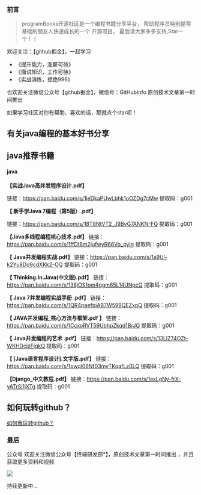 
### 前言

> programBooks开源社区是一个编程书籍分享平台， 帮助程序员特别是零基础的朋友人快速成长的一个 开源项目， 最后请大家多多支持,Star一个！！

欢迎关注：【github掘金】，一起学习

- 《提升能力，涨薪可待》
- 《面试知识，工作可待》
- 《实战演练，拒绝996》

也欢迎关注微信公众号【github掘金】，微信号：GitHubInfo 原创技术文章第一时间推出

如果学习社区对你有帮助、喜欢的话，那就点个star呗！


有关java编程的基本好书分享 
---
 java推荐书籍
----

#### java 

**【实战Java高并发程序设计.pdf】**
  
链接：https://pan.baidu.com/s/1leDkaPUwLbhk1oOZDg7cMw 
提取码：g001 
 

**【 新手学Java 7编程（第5版）.pdf】**

链接：https://pan.baidu.com/s/18T8NtVT2_J9BvG7ANKN-FQ 
提取码：g001 

**【Java多线程编程核心技术.pdf】**
链接：https://pan.baidu.com/s/1ffDt8m2jufwyR66Vq_pylg 
提取码：g001 

**【  Java并发编程实战.pdf】**
链接：https://pan.baidu.com/s/1a9Ul-k2Yu8Do9cdXKk2-OQ 
提取码：g001 

**【  Thinking.In.Java(中文版).pdf】**
链接：https://pan.baidu.com/s/138jOS1om4ggm65L14UNpcQ 
提取码：g001 

**【 Java 7并发编程实战手册 .pdf】**
链接：https://pan.baidu.com/s/1QR4paefpiAB7W599QEZxpQ 
提取码：g001 

**【 JAVA并发编程_核心方法与框架.pdf 】**
链接：https://pan.baidu.com/s/1CcxoRVT59UbhpZkqd1BrJQ 
提取码：g001 

**【 Java并发编程的艺术 .pdf】**
链接：https://pan.baidu.com/s/13LlZ74OZt-WKHDcjzFjqkQ 
提取码：g001 

**【  [Java语言程序设计].文字版.pdf】**
链接：https://pan.baidu.com/s/1pwql06Nf03myTKqafLz0LQ 
提取码：g001 
 
**【Django_中文教程.pdf】**
链接：https://pan.baidu.com/s/1exLgNy-frX-yATrSi1jXTg 
提取码：g001 
 
 如何玩转github？
 ---
 
 [如何我玩转github？](https://github.com/codeGoogler/ProgramBooks/blob/main/%E7%8E%A9%E8%BD%ACgithub/%E5%A6%82%E4%BD%95%E7%8E%A9%E8%BD%ACgithub.md)
 
 ### 最后
 
 公众号
 欢迎关注微信公众号【终端研发部*】，原创技术文章第一时间推出 ，并且获取更多资料和视频
 
 ![](https://camo.githubusercontent.com/6c195082da200b6ded487127409bbe143372c751d9f0d7b7761ddb730c3f3655/68747470733a2f2f75706c6f61642d696d616765732e6a69616e7368752e696f2f75706c6f61645f696d616765732f31343337313333392d386263333932366263313534666461312e6a7067)
 
 
 持续更新中...